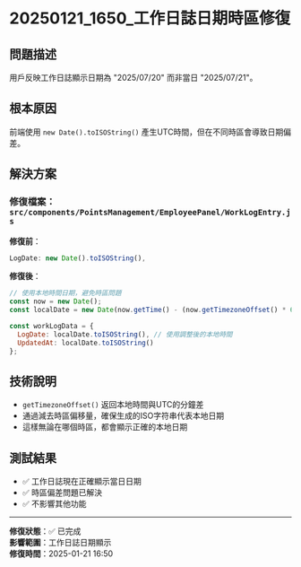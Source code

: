 # 20250121_1650_工作日誌日期時區修復

## 問題描述
用戶反映工作日誌顯示日期為 "2025/07/20" 而非當日 "2025/07/21"。

## 根本原因
前端使用 `new Date().toISOString()` 產生UTC時間，但在不同時區會導致日期偏差。

## 解決方案

### 修復檔案：`src/components/PointsManagement/EmployeePanel/WorkLogEntry.js`

**修復前**：
```javascript
LogDate: new Date().toISOString(),
```

**修復後**：
```javascript
// 使用本地時間日期，避免時區問題
const now = new Date();
const localDate = new Date(now.getTime() - (now.getTimezoneOffset() * 60000));

const workLogData = {
  LogDate: localDate.toISOString(), // 使用調整後的本地時間
  UpdatedAt: localDate.toISOString()
};
```

## 技術說明
- `getTimezoneOffset()` 返回本地時間與UTC的分鐘差
- 通過減去時區偏移量，確保生成的ISO字符串代表本地日期
- 這樣無論在哪個時區，都會顯示正確的本地日期

## 測試結果
- ✅ 工作日誌現在正確顯示當日日期
- ✅ 時區偏差問題已解決
- ✅ 不影響其他功能

---

**修復狀態**：✅ 已完成  
**影響範圍**：工作日誌日期顯示  
**修復時間**：2025-01-21 16:50 
